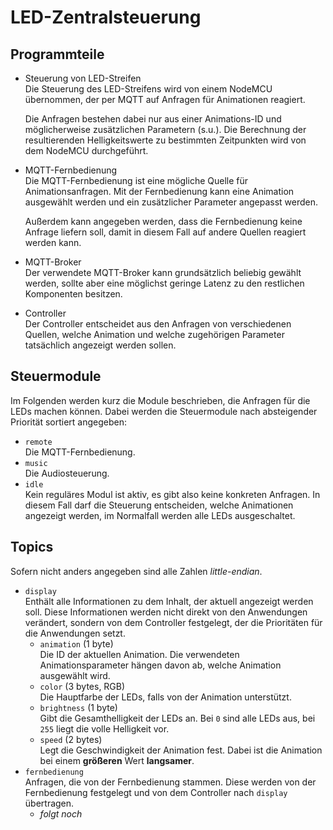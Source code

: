 # LED-Zentralsteuerung

## Programmteile
- Steuerung von LED-Streifen  
  Die Steuerung des LED-Streifens wird von einem NodeMCU übernommen,
  der per MQTT auf Anfragen für Animationen reagiert.
  
  Die Anfragen bestehen dabei nur aus einer Animations-ID und
  möglicherweise zusätzlichen Parametern (s.u.). Die Berechnung der
  resultierenden Helligkeitswerte zu bestimmten Zeitpunkten wird von
  dem NodeMCU durchgeführt.
- MQTT-Fernbedienung  
  Die MQTT-Fernbedienung ist eine mögliche Quelle für
  Animationsanfragen. Mit der Fernbedienung kann eine Animation
  ausgewählt werden und ein zusätzlicher Parameter angepasst werden.
  
  Außerdem kann angegeben werden, dass die Fernbedienung keine Anfrage
  liefern soll, damit in diesem Fall auf andere Quellen reagiert
  werden kann.
- MQTT-Broker  
  Der verwendete MQTT-Broker kann grundsätzlich beliebig gewählt
  werden, sollte aber eine möglichst geringe Latenz zu den restlichen
  Komponenten besitzen.
- Controller  
  Der Controller entscheidet aus den Anfragen von verschiedenen
  Quellen, welche Animation und welche zugehörigen Parameter
  tatsächlich angezeigt werden sollen.

## Steuermodule
Im Folgenden werden kurz die Module beschrieben, die Anfragen für die
LEDs machen können. Dabei werden die Steuermodule nach absteigender
Priorität sortiert angegeben:

- `remote`  
  Die MQTT-Fernbedienung.
- `music`  
  Die Audiosteuerung.
- `idle`  
  Kein reguläres Modul ist aktiv, es gibt also keine konkreten
  Anfragen. In diesem Fall darf die Steuerung entscheiden, welche
  Animationen angezeigt werden, im Normalfall werden alle LEDs
  ausgeschaltet.


## Topics
Sofern nicht anders angegeben sind alle Zahlen *little-endian*.

- `display`  
  Enthält alle Informationen zu dem Inhalt, der aktuell angezeigt
  werden soll. Diese Informationen werden nicht direkt von den
  Anwendungen verändert, sondern von dem Controller festgelegt, der
  die Prioritäten für die Anwendungen setzt.
  - `animation` (1 byte)  
    Die ID der aktuellen Animation. Die verwendeten
    Animationsparameter hängen davon ab, welche Animation ausgewählt
    wird.
  - `color` (3 bytes, RGB)  
    Die Hauptfarbe der LEDs, falls von der Animation unterstützt.
  - `brightness` (1 byte)  
    Gibt die Gesamthelligkeit der LEDs an. Bei `0` sind alle LEDs aus,
    bei `255` liegt die volle Helligkeit vor.
  - `speed` (2 bytes)  
    Legt die Geschwindigkeit der Animation fest. Dabei ist die
    Animation bei einem __größeren__ Wert __langsamer__.
- `fernbedienung`  
  Anfragen, die von der Fernbedienung stammen. Diese werden von der
  Fernbedienung festgelegt und von dem Controller nach `display`
  übertragen.
  - *folgt noch*
